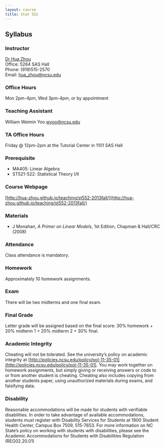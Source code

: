 ```yaml
---
layout: course
title: Stat 552
---
```


## Syllabus

### Instructor

[Dr Hua Zhou](http://hua-zhou.github.io/)  
Office: 5264 SAS Hall  
Phone: (919)515-2570  
Email: <hua_zhou@ncsu.edu>  

### Office Hours

Mon 2pm-4pm, Wed 3pm-4pm, or by appointment

### Teaching Assistant

William Weimin Yoo <wyoo@ncsu.edu>

### TA Office Hours

Friday @ 12pm-2pm at the Tutorial Center in 1101 SAS Hall

### Prerequisite

* MA405: Linear Algebra
* ST521-522: Statistical Theory I/II

### Course Webpage

[http://hua-zhou.github.io/teaching/st552-2013fall/](http://hua-zhou.github.io/teaching/st552-2013fall/)

### Materials

* J Monahan, _A Primer on Linear Models_, 1st Edition, Chapman & Hall/CRC (2008)

### Attendance

Class attendance is mandatory.

### Homework

Approximately 10 homework assignments.

### Exam

There will be two midterms and one final exam.

### Final Grade

Letter grade will be assigned based on the final score: 30% homework + 20% midterm 1 + 20% midterm 2 + 30% final.

### Academic Integrity

Cheating will not be tolerated. See the university’s policy on academic integrity at [http://policies.ncsu.edu/policy/pol-11-35-01](http://policies.ncsu.edu/policy/pol-11-35-01). You may work together on homework assignments, but simply giving or receiving answers or code to or from another student is cheating. Cheating also includes copying from another students paper, using unauthorized materials during exams, and falsifying data.

### Disability

Reasonable accommodations will be made for students with verifiable disabilities. In order to take advantage of available accommodations, students must register with Disability Services for Students at 1900 Student Health Center, Campus Box 7509, 515-7653. For more information on NC State’s policy on working with students with disabilities, please see the Academic Accommodations for Students with Disabilities Regulation (REG02.20.01)